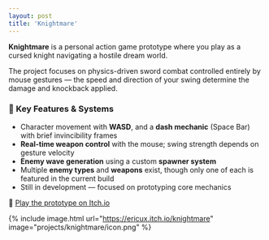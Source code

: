 ```yaml
---
layout: post
title: 'Knightmare'
---
```


**Knightmare** is a personal action game prototype where you play as a cursed knight navigating a hostile dream world.

The project focuses on physics-driven sword combat controlled entirely by mouse gestures — the speed and direction of your swing determine the damage and knockback applied.

### 🔨 Key Features & Systems

- Character movement with **WASD**, and a **dash mechanic** (Space Bar) with brief invincibility frames
- **Real-time weapon control** with the mouse; swing strength depends on gesture velocity
- **Enemy wave generation** using a custom **spawner system**
- Multiple **enemy types** and **weapons** exist, though only one of each is featured in the current build
- Still in development — focused on prototyping core mechanics

🔗 [Play the prototype on Itch.io](https://ericux.itch.io/knightmare)

{% include image.html url="https://ericux.itch.io/knightmare" image="projects/knightmare/icon.png" %}
